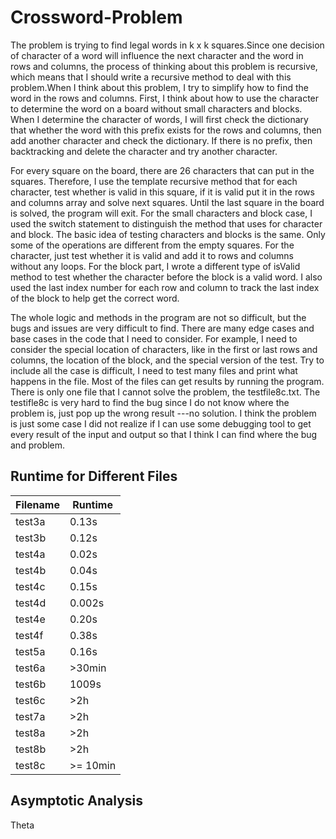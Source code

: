 # Crossword-Problem
  
  
  The problem is trying to find legal words in k x k squares.Since one decision of character of a word will influence the next character and the word in rows and columns, the process of thinking about this problem is recursive, which means that I should write a recursive method to deal with this problem.When I think about this problem, I try to simplify how to find the word in the rows and columns. First, I think about how to use the character to determine the word on a board without small characters and blocks. When I determine the character of words, I will first check the dictionary that whether the word with this prefix exists for the rows and columns, then add another character and check the dictionary. If there is no prefix, then backtracking and delete the character and try another character. 
	
  For every square on the board, there are 26 characters that can put in the squares. Therefore, I use the template recursive method that for each character, test whether is valid in this square, if it is valid put it in the rows and columns array and solve next squares. Until the last square in the board is solved, the program will exit. For the small characters and block case, I used the switch statement to distinguish the method that uses for character and block. The basic idea of testing characters and blocks is the same. Only some of the operations are different from the empty squares. For the character, just test whether it is valid and add it to rows and columns without any loops. For the block part, I wrote a different type of isValid method to test whether the character before the block is a valid word. I also used the last index number for each row and column to track the last index of the block to help get the correct word.

  The whole logic and methods in the program are not so difficult, but the bugs and issues are very difficult to find. There are many edge cases and base cases in the code that I need to consider. For example, I need to consider the special location of characters, like in the first or last rows and columns, the location of the block, and the special version of the test. Try to include all the case is difficult, I need to test many files and print what happens in the file. Most of the files can get results by running the program. There is only one file that I cannot solve the problem, the testfile8c.txt. The testifle8c is very hard to find the bug since I do not know where the problem is, just pop up the wrong result ---no solution. I think the problem is just some case I did not realize if I can use some debugging tool to get every result of the input and output so that I think I can find where the bug and problem.
  
  ## Runtime for Different Files
  
  Filename|Runtime
  --------|-------
  test3a| 0.13s
  test3b| 0.12s
  test4a| 0.02s
  test4b| 0.04s
  test4c| 0.15s
  test4d| 0.002s
  test4e| 0.20s
  test4f| 0.38s
  test5a| 0.16s
  test6a| >30min
  test6b| 1009s
  test6c| >2h
  test7a|>2h
  test8a|>2h
  test8b|>2h
  test8c|>= 10min
  
  ## Asymptotic Analysis
  
  Theta
  
  

  
  
  
